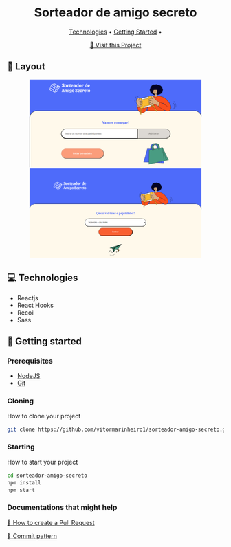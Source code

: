 <h1 align="center" style="font-weight: bold;">Sorteador de amigo secreto</h1>

<p align="center">
 <a href="#tech">Technologies</a> • 
 <a href="#started">Getting Started</a> • 
</p>

<p align="center">
     <a href="https://sorteador-amigo-secreto-project.vercel.app/">📱 Visit this Project</a>
</p>

<h2 id="layout">🎨 Layout</h2>

<p align="center">
    <img src="./public/imagens/sorteador.png" alt="Image 1" width="400px">
    <img src="./public/imagens/sorteador1.png" alt="Image 2" width="400px">
</p>

<h2 id="tech">💻 Technologies</h2>

- Reactjs
- React Hooks
- Recoil
- Sass

<h2 id="started">🚀 Getting started</h2>

<h3>Prerequisites</h3>

- [NodeJS](https://nodejs.org/en)
- [Git](https://git-scm.com/)

<h3>Cloning</h3>

How to clone your project

```bash
git clone https://github.com/vitormarinheiro1/sorteador-amigo-secreto.git
```

<h3>Starting</h3>

How to start your project

```bash
cd sorteador-amigo-secreto
npm install
npm start
```

<h3>Documentations that might help</h3>

[📝 How to create a Pull Request](https://www.atlassian.com/br/git/tutorials/making-a-pull-request)

[💾 Commit pattern](https://gist.github.com/joshbuchea/6f47e86d2510bce28f8e7f42ae84c716)
